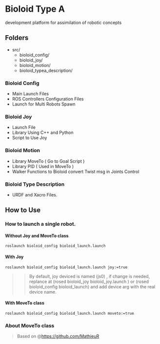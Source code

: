 # Bioloid Type A
development platform for assimilation of robotic concepts

## Folders
- src/
  - bioloid_config/
  - bioloid_joy/
  - bioloid_motion/
  - bioloid_typea_description/
  
 ### Bioloid Config
  - Main Launch Files
  - ROS Controllers Configuration Files
  - Launch for Multi Robots Spawn
  
 ### Bioloid Joy
  - Launch File
  - Library Using C++ and Python
  - Script to Use Joy
  
 ### Bioloid Motion
  - Library MoveTo ( Go to Goal Script )
  - Library PID ( Used in MoveTo )
  - Walker Functions to Bioloid convert Twist msg in Joints Control
  
 ### Bioloid Type Description
  - URDF and Xacro Files.
  
  
## How to Use
### How to launch a single robot.
####  Without Joy and MoveTo class
` roslaunch bioloid_config bioloid_launch.launch `
####  With Joy
` roslaunch bioloid_config bioloid_launch.launch joy:=true `
>> By default, joy deviced is named (js0) , if change is needed, replance at (rosed bioloid_joy bioloid_joy.launch ) or (rosed bioloid_config bioloid_launch) and add device arg with the real device name.
#### With MoveTo class
` roslaunch bioloid_config bioloid_launch.launch moveto:=true `
### About MoveTo class
> Based on @https://github.com/MathieuR
